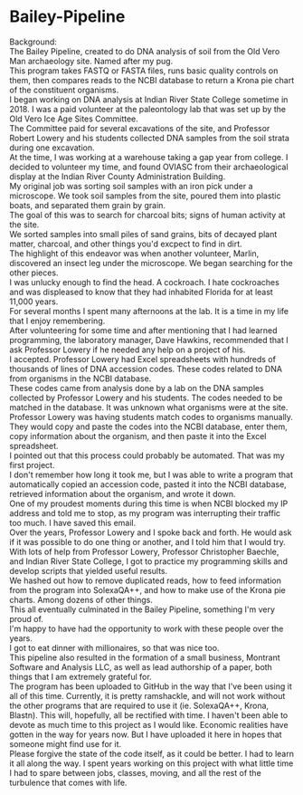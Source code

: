 # Bailey-Pipeline
Background: <br>
The Bailey Pipeline, created to do DNA analysis of soil from the Old Vero Man archaeology site. Named after my pug. <br>
This program takes FASTQ or FASTA files, runs basic quality controls on them, then compares reads to the NCBI database to return a Krona pie chart of the constituent organisms. <br>
I began working on DNA analysis at Indian River State College sometime in 2018. I was a paid volunteer at the paleontology lab that was set up by the Old Vero Ice Age Sites Committee. <br>
The Committee paid for several excavations of the site, and Professor Robert Lowery and his students collected DNA samples from the soil strata during one excavation. <br>
At the time, I was working at a warehouse taking a gap year from college. I decided to volunteer my time, and found OVIASC from their archaeological display at the Indian River County Administration Building. <br>
My original job was sorting soil samples with an iron pick under a microscope. We took soil samples from the site, poured them into plastic boats, and separated them grain by grain. <br>
The goal of this was to search for charcoal bits; signs of human activity at the site. <br>
We sorted samples into small piles of sand grains, bits of decayed plant matter, charcoal, and other things you'd excpect to find in dirt. <br>
The highlight of this endeavor was when another volunteer, Marlin, discovered an insect leg under the microscope. We began searching for the other pieces. <br>
I was unlucky enough to find the head. A cockroach. I hate cockroaches and was displeased to know that they had inhabited Florida for at least 11,000 years. <br>
For several months I spent many afternoons at the lab. It is a time in my life that I enjoy remembering. <br>
After volunteering for some time and after mentioning that I had learned programming, the laboratory manager, Dave Hawkins, recommended that I ask Professor Lowery if he needed any help on a project of his. <br>
I accepted. Professor Lowery had Excel spreadsheets with hundreds of thousands of lines of DNA accession codes. These codes related to DNA from organisms in the NCBI database. <br>
These codes came from analysis done by a lab on the DNA samples collected by Professor Lowery and his students. The codes needed to be matched in the database. It was unknown what organisms were at the site. <br>
Professor Lowery was having students match codes to organisms manually. <br>
They would copy and paste the codes into the NCBI database, enter them, copy information about the organism, and then paste it into the Excel spreadsheet. <br>
I pointed out that this process could probably be automated. That was my first project. <br>
I don't remember how long it took me, but I was able to write a program that automatically copied an accession code, pasted it into the NCBI database, retrieved information about the organism, and wrote it down. <br>
One of my proudest moments during this time is when NCBI blocked my IP address and told me to stop, as my program was interrupting their traffic too much. I have saved this email. <br>
Over the years, Professor Lowery and I spoke back and forth. He would ask if it was possible to do one thing or another, and I told him that I would try. <br>
With lots of help from Professor Lowery, Professor Christopher Baechle, and Indian River State College, I got to practice my programming skills and develop scripts that yielded useful results. <br>
We hashed out how to remove duplicated reads, how to feed information from the program into SolexaQA++, and how to make use of the Krona pie charts. Among dozens of other things. <br>
This all eventually culminated in the Bailey Pipeline, something I'm very proud of. <br>
I'm happy to have had the opportunity to work with these people over the years. <br>
I got to eat dinner with millionaires, so that was nice too. <br>
This pipeline also resulted in the formation of a small business, Montrant Software and Analysis LLC, as well as lead authorship of a paper, both things that I am extremely grateful for. <br>
The program has been uploaded to GitHub in the way that I've been using it all of this time. Currently, it is pretty ramshackle, and will not work without the other programs that are required to use it (ie. SolexaQA++, Krona, Blastn). This will, hopefully, all be rectified with time. I haven't been able to devote as much time to this project as I would like. Economic realities have gotten in the way for years now. But I have uploaded it here in hopes that someone might find use for it. <br>
Please forgive the state of the code itself, as it could be better. I had to learn it all along the way. I spent years working on this project with what little time I had to spare between jobs, classes, moving, and all the rest of the turbulence that comes with life. <br>
